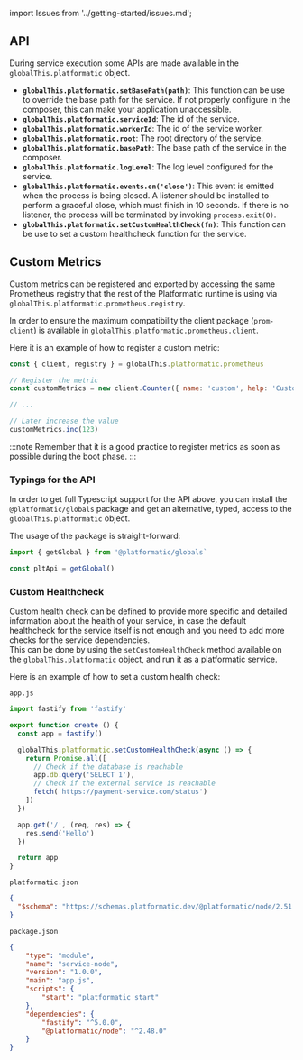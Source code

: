 import Issues from '../getting-started/issues.md';

## API

During service execution some APIs are made available in the `globalThis.platformatic` object.

- **`globalThis.platformatic.setBasePath(path)`**: This function can be use to override the base path for the service. If not properly configure in the composer, this can make your application unaccessible.
- **`globalThis.platformatic.serviceId`**: The id of the service.
- **`globalThis.platformatic.workerId`**: The id of the service worker.
- **`globalThis.platformatic.root`**: The root directory of the service.
- **`globalThis.platformatic.basePath`**: The base path of the service in the composer.
- **`globalThis.platformatic.logLevel`**: The log level configured for the service.
- **`globalThis.platformatic.events.on('close')`**: This event is emitted when the process is being closed. A listener should be installed to perform a graceful close, which must finish in 10 seconds. If there is no listener, the process will be terminated by invoking `process.exit(0)`.
- **`globalThis.platformatic.setCustomHealthCheck(fn)`**: This function can be use to set a custom healthcheck function for the service.

## Custom Metrics

Custom metrics can be registered and exported by accessing the same Prometheus registry that the rest of the Platformatic runtime is using via `globalThis.platformatic.prometheus.registry`.

In order to ensure the maximum compatibility the client package (`prom-client`) is available in `globalThis.platformatic.prometheus.client`.

Here it is an example of how to register a custom metric:

```js
const { client, registry } = globalThis.platformatic.prometheus

// Register the metric
const customMetrics = new client.Counter({ name: 'custom', help: 'Custom Description', registers: [registry] })

// ...

// Later increase the value
customMetrics.inc(123)
```

:::note
Remember that it is a good practice to register metrics as soon as possible during the boot phase.
:::

### Typings for the API

In order to get full Typescript support for the API above, you can install the `@platformatic/globals` package and get an alternative, typed, access to the `globalThis.platformatic` object.

The usage of the package is straight-forward:

```js
import { getGlobal } from '@platformatic/globals`

const pltApi = getGlobal()
```

<Issues />

### Custom Healthcheck

Custom health check can be defined to provide more specific and detailed information about the health of your service, in case the default healthcheck for the service itself is not enough and you need to add more checks for the service dependencies.  
This can be done by using the `setCustomHealthCheck` method available on the `globalThis.platformatic` object, and run it as a platformatic service.

Here is an example of how to set a custom health check:

`app.js`

```js
import fastify from 'fastify'

export function create () {
  const app = fastify()

  globalThis.platformatic.setCustomHealthCheck(async () => {
    return Promise.all([
      // Check if the database is reachable
      app.db.query('SELECT 1'),
      // Check if the external service is reachable
      fetch('https://payment-service.com/status')
    ])
  })

  app.get('/', (req, res) => {
    res.send('Hello')
  })

  return app
}
```

`platformatic.json`

```json
{
  "$schema": "https://schemas.platformatic.dev/@platformatic/node/2.51.0.json"
}
```

`package.json`

```json
{
    "type": "module",
    "name": "service-node",
    "version": "1.0.0",
    "main": "app.js",
    "scripts": {
        "start": "platformatic start"
    },
    "dependencies": {
        "fastify": "^5.0.0",
        "@platformatic/node": "^2.48.0"
    }
}
```
